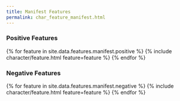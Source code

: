 ```yaml
---
title: Manifest Features
permalink: char_feature_manifest.html
---
```


### Positive Features

{% for feature in site.data.features.manifest.positive %}
    {% include character/feature.html feature=feature %}
{% endfor %}


### Negative Features

{% for feature in site.data.features.manifest.negative %}
    {% include character/feature.html feature=feature %}
{% endfor %}